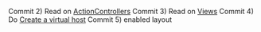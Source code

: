 
Commit 2) Read on [ActionControllers](http://framework.zend.com/manual/1.12/en/learning.quickstart.create-project.html)
Commit 3) Read on [Views](http://framework.zend.com/manual/1.12/en/learning.quickstart.create-project.html)
Commit 4) Do [Create a virtual host](http://framework.zend.com/manual/1.12/en/learning.quickstart.create-project.html)
Commit 5) enabled layout 

